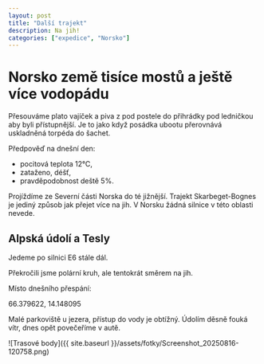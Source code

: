 ```yaml
---
layout: post
title: "Další trajekt"
description: Na jih!
categories: ["expedice", "Norsko"]
---
```


# Norsko země tisíce mostů a ještě více vodopádu 

Přesouváme plato vajíček a piva z pod postele do přihrádky pod ledničkou aby byli přístupnější. Je to jako když posádka ubootu přerovnává uskladněná torpéda do šachet.

Předpověď na dnešní den:
- pocitová teplota 12°C,
- zataženo, déšť,
- pravděpodobnost deště 5%.

Projíždíme ze Severní části Norska do té jižnější. Trajekt Skarbeget-Bognes je jediný způsob jak přejet více na jih. V Norsku žádná silnice v této oblasti nevede.

## Alpská údolí a Tesly
Jedeme po silnici E6 stále dál.

Překročili jsme polární kruh, ale tentokrát směrem na jih.

Místo dnešního přespání:

66.379622, 14.148095

Malé parkoviště u jezera, přístup do vody je obtížný. Údolím děsně fouká vítr, dnes opět povečeříme v autě.


![Trasové body]({{ site.baseurl }}/assets/fotky/Screenshot_20250816-120758.png)